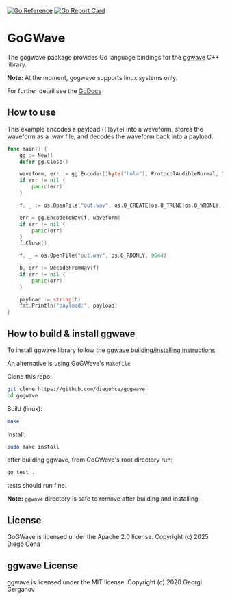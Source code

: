 [![Go Reference](https://pkg.go.dev/badge/github.com/diegohce/gogwave.svg)](https://pkg.go.dev/github.com/diegohce/gogwave) [![Go Report Card](https://goreportcard.com/badge/github.com/diegohce/gogwave)](https://goreportcard.com/report/github.com/diegohce/gogwave) 

# GoGWave

The gogwave package provides Go language bindings for the [ggwave](https://github.com/ggerganov/ggwave) C++ library.

**Note:** At the moment, gogwave supports linux systems only.

For further detail see the [GoDocs](https://pkg.go.dev/github.com/diegohce/gogwave)

## How to use

This example encodes a payload (`[]byte`) into a waveform, stores the waveform as a .wav file, and decodes the waveform back into a payload.

```Go
func main() {
	gg := New()
	defer gg.Close()

	waveform, err := gg.Encode([]byte("hola"), ProtocolAudibleNormal, 50)
	if err != nil {
		panic(err)
	}

	f, _ := os.OpenFile("out.wav", os.O_CREATE|os.O_TRUNC|os.O_WRONLY, 0644)

	err = gg.EncodeToWav(f, waveform)
	if err != nil {
		panic(err)
	}
	f.Close()

	f, _ = os.OpenFile("out.wav", os.O_RDONLY, 0644)

	b, err := DecodeFromWav(f)
	if err != nil {
		panic(err)
	}

	payload := string(b)
    fmt.Println("payload:", payload)
}
```

## How to build & install ggwave

To install ggwave library follow the [ggwave building/installing instructions](https://github.com/ggerganov/ggwave?tab=readme-ov-file#building)

An alternative is using GoGWave's `Makefile`

Clone this repo:

```bash
git clone https://github.com/diegohce/gogwave
cd gogwave
```

Build (linux):

```bash
make
```

Install: 

```bash
sudo make install
```

after building ggwave, from GoGWave's root directory run:

```bash
go test .
```
tests should run fine.

**Note:** `ggwave` directory is safe to remove after building and installing.

## License

GoGWave is licensed under the Apache 2.0 license. Copyright (c) 2025 Diego Cena

## ggwave License

ggwave is licensed under the MIT license. Copyright (c) 2020 Georgi Gerganov
